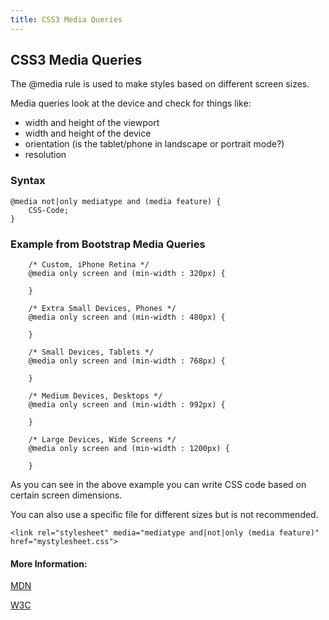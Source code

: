 ```yaml
---
title: CSS3 Media Queries
---
```

## CSS3 Media Queries

The @media rule is used to make styles based on different screen sizes.

Media queries look at the device and check for things like:

* width and height of the viewport
* width and height of the device
* orientation (is the tablet/phone in landscape or portrait mode?)
* resolution

### Syntax

```
@media not|only mediatype and (media feature) {
    CSS-Code;
}
```

### Example from Bootstrap Media Queries

```
    /* Custom, iPhone Retina */ 
    @media only screen and (min-width : 320px) {

    }

    /* Extra Small Devices, Phones */ 
    @media only screen and (min-width : 480px) {

    }

    /* Small Devices, Tablets */
    @media only screen and (min-width : 768px) {

    }

    /* Medium Devices, Desktops */
    @media only screen and (min-width : 992px) {

    }

    /* Large Devices, Wide Screens */
    @media only screen and (min-width : 1200px) {

    }

```

As you can see in the above example you can write CSS code based on certain screen dimensions.
 
You can also use a specific file for different sizes but is not recommended.
```
<link rel="stylesheet" media="mediatype and|not|only (media feature)" href="mystylesheet.css">
```

#### More Information:

[MDN](https://developer.mozilla.org/en-US/docs/Web/CSS/@media)

[W3C](https://www.w3schools.com/cssref/css3_pr_mediaquery.asp)



